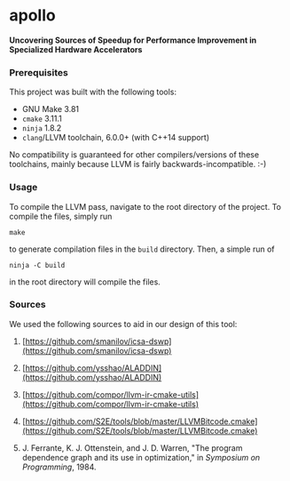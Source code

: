 # apollo

**Uncovering Sources of Speedup for Performance Improvement in Specialized Hardware Accelerators**

### Prerequisites

This project was built with the following tools:

 + GNU Make 3.81
 + `cmake` 3.11.1
 + `ninja` 1.8.2
 + `clang`/LLVM toolchain, 6.0.0+ (with C++14 support)

No compatibility is guaranteed for other compilers/versions of these toolchains, mainly because LLVM is fairly backwards-incompatible. :-)

### Usage

To compile the LLVM pass, navigate to the root directory of the project. To compile the files, simply run

    make

to generate compilation files in the `build` directory. Then, a simple run of

    ninja -C build
  
in the root directory will compile the files. <location TBD>

### Sources

We used the following sources to aid in our design of this tool:

1. [https://github.com/smanilov/icsa-dswp](https://github.com/smanilov/icsa-dswp)

2. [https://github.com/ysshao/ALADDIN](https://github.com/ysshao/ALADDIN)

3. [https://github.com/compor/llvm-ir-cmake-utils](https://github.com/compor/llvm-ir-cmake-utils)

4. [https://github.com/S2E/tools/blob/master/LLVMBitcode.cmake](https://github.com/S2E/tools/blob/master/LLVMBitcode.cmake)

5. J. Ferrante, K. J. Ottenstein, and J. D. Warren, "The program dependence graph and its use in optimization," in *Symposium on Programming*, 1984.